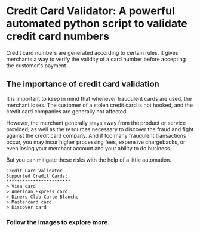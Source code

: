 
# Credit Card Validator: A powerful automated python script to validate credit card numbers 

Credit card numbers are generated according to certain rules. It gives merchants a way to verify the validity of a card number before accepting the customer's payment.

## The importance of credit card validation

It is important to keep in mind that whenever fraudulent cards are used, the merchant loses. The customer of a stolen credit card is not hooked, and the credit card companies are generally not affected.

However, the merchant generally stays away from the product or service provided, as well as the resources necessary to discover the fraud and fight against the credit card company. And if too many fraudulent transactions occur, you may incur higher processing fees, expensive chargebacks, or even losing your merchant account and your ability to do business.

But you can mitigate these risks with the help of a little automation.


```
Credit Card Validator
Supported Credit Cards:
************************
> Visa card
> American Express card
> Diners Club Carte Blanche
> Mastercard card
> Discover card
```

### Follow the images to explore more.
